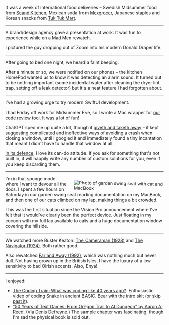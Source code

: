 It was a week of international food deliveries – Swedish Midsummer food from [ScandiKitchen](https://scandikitchen.co.uk/), Mexican soda from [Mexgrocer](https://www.mexgrocer.co.uk/brands/jarritos), Japanese staples and Korean snacks from [Tuk Tuk Mart](https://tuktukmart.co.uk/).

---

A brand/design agency gave a presentation at work. It was fun to experience while on a Mad Men rewatch.

I pictured the guy dropping out of Zoom into his modern Donald Draper life.

---

After going to bed one night, we heard a faint beeping.

After a minute or so, we were notified on our phones – the kitchen HomePod wanted us to know it was detecting an alarm sound. It turned out to be nothing important (some incidental water after cleaning the dryer lint trap, setting off a leak detector) but it's a neat feature I had forgotten about.

---

I've had a growing urge to try modern SwiftUI development.

I had Friday off work for Midsummer Eve, so I wrote a Mac wrapper for [our code review tool](https://github.com/barsoom/ex-remit). It was a lot of fun!

ChatGPT sped me up quite a lot, though it [giveth and taketh away](https://ruby.social/@henrik/110594700786292972) – it kept suggesting complicated and ineffective ways of avoiding a crash when closing a window, until I googled it and immediately found a tiny incantation that meant I didn't have to handle that window at all.

[In its defence](https://www.instagram.com/p/CiNtChLvYz6/), I love its can-do attitude. If you ask for something that's not built in, it will happily write any number of custom solutions for you, even if you keep discarding them.

---

<a href="https://ruby.social/@henrik/110600280594255303">
  <img src="https://cdn.masto.host/rubysocial/media_attachments/files/110/600/258/719/057/530/original/3eec68ace1766e8d.jpeg" alt="Photo of garden swing seat with cat and MacBook" style="max-width: 300px; max-height: 300px; float: right; margin-left: 15px; margin-right: -15px; margin-top: 15px; transform: rotate(1deg)">
</a>

I'm in that sponge mode where I want to devour all the docs. I spent a few hours on Saturday in our garden swing seat reading documentation on my MacBook, and then one of our cats climbed on my lap, making things a bit crowded.

This was the first situation since the Vision Pro announcement where I've felt that it would've clearly been the perfect device. Just floating in my cocoon with my full lap available to cats and a huge documentation window covering the hillside.

---

We watched more Buster Keaton: [The Cameraman (1928)](https://www.imdb.com/title/tt0018742/) and [The Navigator (1924)](https://www.imdb.com/title/tt0015163/). Both rather good.

Also rewatched [Far and Away (1992)](https://www.imdb.com/title/tt0104231/), which was nothing much but never dull. Not having grown up in the British Isles, I have the luxury of a low sensitivity to bad Oirish accents. Also, Enya!

---

I enjoyed:

- [The Coding Train: What was coding like 40 years ago?](https://www.youtube.com/watch?v=7r83N3c2kPw). Enthusiastic video of coding Snake in ancient BASIC. Bear with the intro skit (or [skip past it](https://youtu.be/7r83N3c2kPw?t=83)).
- ["50 Years of Text Games: From Oregon Trail to AI Dungeon" by Aaron A. Reed](https://aareed.itch.io/50-years-of-text-games). (Via [Denis Defreyne](https://denisdefreyne.com/weeknotes/2023-w25/).) The sample chapter was fascinating, though I'm sad the physical book is sold out.
